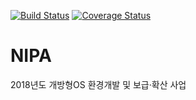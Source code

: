 [![Build Status](https://travis-ci.org/Gaia3D/nipa.svg?branch=master)](https://travis-ci.org/Gaia3D/nipa)
[![Coverage Status](https://coveralls.io/repos/github/Gaia3D/nipa/badge.svg?branch=master)](https://coveralls.io/github/Gaia3D/nipa?branch=master)

# NIPA
2018년도 개방형OS 환경개발 및 보급·확산 사업
